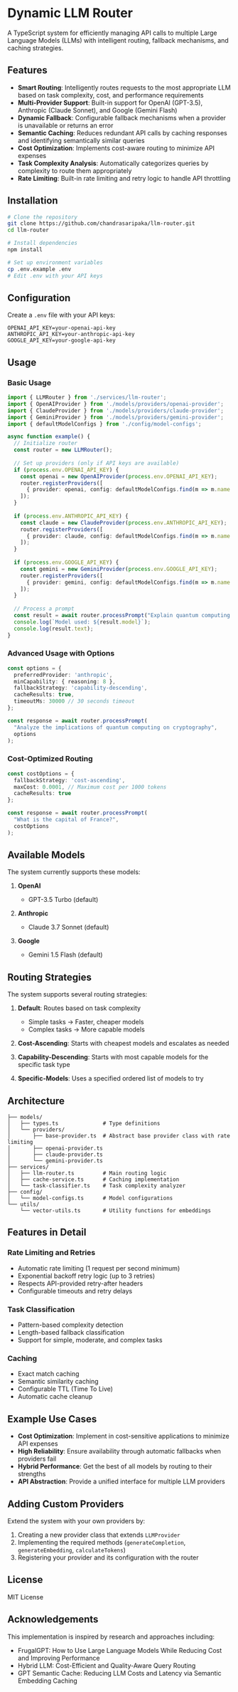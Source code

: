 # Dynamic LLM Router

A TypeScript system for efficiently managing API calls to multiple Large Language Models (LLMs) with intelligent routing, fallback mechanisms, and caching strategies.

## Features

- **Smart Routing**: Intelligently routes requests to the most appropriate LLM based on task complexity, cost, and performance requirements
- **Multi-Provider Support**: Built-in support for OpenAI (GPT-3.5), Anthropic (Claude Sonnet), and Google (Gemini Flash)
- **Dynamic Fallback**: Configurable fallback mechanisms when a provider is unavailable or returns an error
- **Semantic Caching**: Reduces redundant API calls by caching responses and identifying semantically similar queries
- **Cost Optimization**: Implements cost-aware routing to minimize API expenses
- **Task Complexity Analysis**: Automatically categorizes queries by complexity to route them appropriately
- **Rate Limiting**: Built-in rate limiting and retry logic to handle API throttling

## Installation

```bash
# Clone the repository
git clone https://github.com/chandrasaripaka/llm-router.git
cd llm-router

# Install dependencies
npm install

# Set up environment variables
cp .env.example .env
# Edit .env with your API keys
```

## Configuration

Create a `.env` file with your API keys:

```
OPENAI_API_KEY=your-openai-api-key
ANTHROPIC_API_KEY=your-anthropic-api-key
GOOGLE_API_KEY=your-google-api-key
```

## Usage

### Basic Usage

```typescript
import { LLMRouter } from './services/llm-router';
import { OpenAIProvider } from './models/providers/openai-provider';
import { ClaudeProvider } from './models/providers/claude-provider';
import { GeminiProvider } from './models/providers/gemini-provider';
import { defaultModelConfigs } from './config/model-configs';

async function example() {
  // Initialize router
  const router = new LLMRouter();
  
  // Set up providers (only if API keys are available)
  if (process.env.OPENAI_API_KEY) {
    const openai = new OpenAIProvider(process.env.OPENAI_API_KEY);
    router.registerProviders([
      { provider: openai, config: defaultModelConfigs.find(m => m.name === 'gpt-3.5-turbo')! }
    ]);
  }
  
  if (process.env.ANTHROPIC_API_KEY) {
    const claude = new ClaudeProvider(process.env.ANTHROPIC_API_KEY);
    router.registerProviders([
      { provider: claude, config: defaultModelConfigs.find(m => m.name === 'claude-3-7-sonnet')! }
    ]);
  }
  
  if (process.env.GOOGLE_API_KEY) {
    const gemini = new GeminiProvider(process.env.GOOGLE_API_KEY);
    router.registerProviders([
      { provider: gemini, config: defaultModelConfigs.find(m => m.name === 'gemini-1.5-flash')! }
    ]);
  }
  
  // Process a prompt
  const result = await router.processPrompt("Explain quantum computing in simple terms");
  console.log(`Model used: ${result.model}`);
  console.log(result.text);
}
```

### Advanced Usage with Options

```typescript
const options = {
  preferredProvider: 'anthropic',
  minCapability: { reasoning: 8 },
  fallbackStrategy: 'capability-descending',
  cacheResults: true,
  timeoutMs: 30000 // 30 seconds timeout
};

const response = await router.processPrompt(
  "Analyze the implications of quantum computing on cryptography",
  options
);
```

### Cost-Optimized Routing

```typescript
const costOptions = {
  fallbackStrategy: 'cost-ascending',
  maxCost: 0.0001, // Maximum cost per 1000 tokens
  cacheResults: true
};

const response = await router.processPrompt(
  "What is the capital of France?",
  costOptions
);
```

## Available Models

The system currently supports these models:

1. **OpenAI**
   - GPT-3.5 Turbo (default)

2. **Anthropic**
   - Claude 3.7 Sonnet (default)

3. **Google**
   - Gemini 1.5 Flash (default)

## Routing Strategies

The system supports several routing strategies:

1. **Default**: Routes based on task complexity
   - Simple tasks → Faster, cheaper models
   - Complex tasks → More capable models

2. **Cost-Ascending**: Starts with cheapest models and escalates as needed

3. **Capability-Descending**: Starts with most capable models for the specific task type

4. **Specific-Models**: Uses a specified ordered list of models to try

## Architecture

```
├── models/
│   ├── types.ts              # Type definitions
│   └── providers/
│       ├── base-provider.ts  # Abstract base provider class with rate limiting
│       ├── openai-provider.ts
│       ├── claude-provider.ts
│       └── gemini-provider.ts
├── services/
│   ├── llm-router.ts         # Main routing logic
│   ├── cache-service.ts      # Caching implementation
│   └── task-classifier.ts    # Task complexity analyzer
├── config/
│   └── model-configs.ts      # Model configurations
└── utils/
    └── vector-utils.ts       # Utility functions for embeddings
```

## Features in Detail

### Rate Limiting and Retries
- Automatic rate limiting (1 request per second minimum)
- Exponential backoff retry logic (up to 3 retries)
- Respects API-provided retry-after headers
- Configurable timeouts and retry delays

### Task Classification
- Pattern-based complexity detection
- Length-based fallback classification
- Support for simple, moderate, and complex tasks

### Caching
- Exact match caching
- Semantic similarity caching
- Configurable TTL (Time To Live)
- Automatic cache cleanup

## Example Use Cases

- **Cost Optimization**: Implement in cost-sensitive applications to minimize API expenses
- **High Reliability**: Ensure availability through automatic fallbacks when providers fail
- **Hybrid Performance**: Get the best of all models by routing to their strengths
- **API Abstraction**: Provide a unified interface for multiple LLM providers

## Adding Custom Providers

Extend the system with your own providers by:

1. Creating a new provider class that extends `LLMProvider`
2. Implementing the required methods (`generateCompletion`, `generateEmbedding`, `calculateTokens`)
3. Registering your provider and its configuration with the router

## License

MIT License

## Acknowledgements

This implementation is inspired by research and approaches including:
- FrugalGPT: How to Use Large Language Models While Reducing Cost and Improving Performance
- Hybrid LLM: Cost-Efficient and Quality-Aware Query Routing
- GPT Semantic Cache: Reducing LLM Costs and Latency via Semantic Embedding Caching
